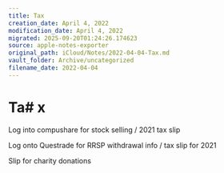 ```yaml
---
title: Tax
creation_date: April 4, 2022
modification_date: April 4, 2022
migrated: 2025-09-20T01:24:26.174623
source: apple-notes-exporter
original_path: iCloud/Notes/2022-04-04-Tax.md
vault_folder: Archive/uncategorized
filename_date: 2022-04-04
---
```



# Ta# x

Log into compushare for stock selling / 2021 tax slip 

Log onto Questrade for RRSP withdrawal info / tax slip for 2021

Slip for charity donations 

